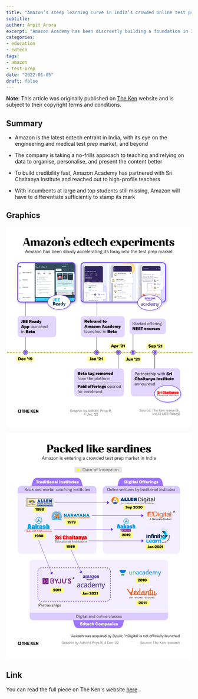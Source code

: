 ```yaml
---
title: "Amazon’s steep learning curve in India’s crowded online test prep market"
subtitle: 
author: Arpit Arora
excerpt: "Amazon Academy has been discreetly building a foundation in India’s online test prep market since last January, with over one million registered users already. But even after onboarding reputed teachers and partnering with traditional coaching institutes, the venture seems to be missing some key ingredients."
categories:
- education
- edtech
tags:
- amazon
- test-prep
date: "2022-01-05"
draft: false
---
```


**Note**: This article was originally published on [The Ken](https://the-ken.com) website and is subject to their copyright terms and conditions.

## Summary

- Amazon is the latest edtech entrant in India, with its eye on the engineering and medical test prep market, and beyond

- The company is taking a no-frills approach to teaching and relying on data to organise, personalise, and present the content better

- To build credibility fast, Amazon Academy has partnered with Sri Chaitanya Institute and reached out to high-profile teachers

- With incumbents at large and top students still missing, Amazon will have to differentiate sufficiently to stamp its mark

## Graphics

![](timeline.jpg)

![](competition.jpg)

## Link

You can read the full piece on The Ken's website [here](https://the-ken.com/story/amazons-steep-learning-curve-in-indias-crowded-online-test-prep-market/).
